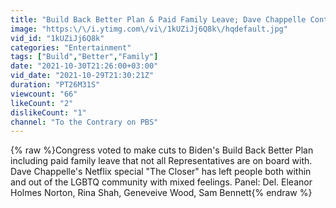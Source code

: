 ```yaml
---
title: "Build Back Better Plan & Paid Family Leave; Dave Chappelle Controversy"
image: "https:\/\/i.ytimg.com\/vi\/1kUZiJj6Q8k\/hqdefault.jpg"
vid_id: "1kUZiJj6Q8k"
categories: "Entertainment"
tags: ["Build","Better","Family"]
date: "2021-10-30T21:26:00+03:00"
vid_date: "2021-10-29T21:30:21Z"
duration: "PT26M31S"
viewcount: "66"
likeCount: "2"
dislikeCount: "1"
channel: "To the Contrary on PBS"
---
```

{% raw %}Congress voted to make cuts to Biden's Build Back Better Plan including paid family leave that not all Representatives are on board with. Dave Chappelle's Netflix special &quot;The Closer&quot; has left people both within and out of the LGBTQ community with mixed feelings. Panel: Del. Eleanor Holmes Norton, Rina Shah, Geneveive Wood, Sam Bennett{% endraw %}

